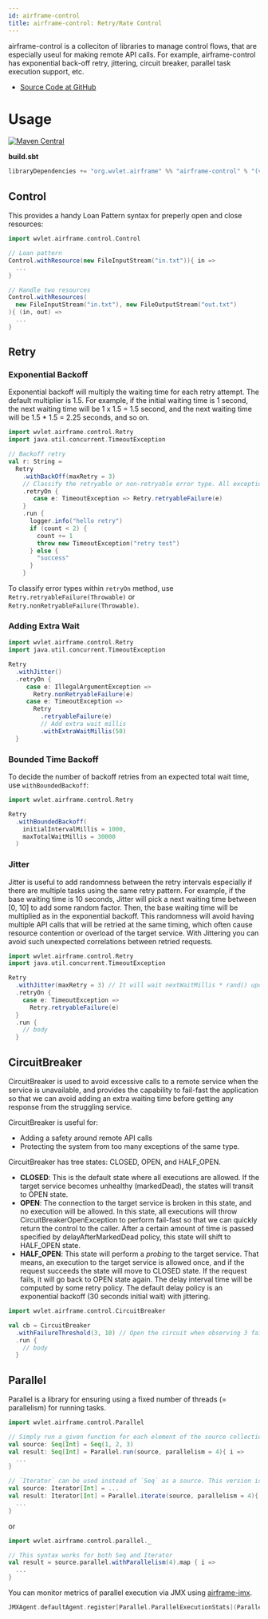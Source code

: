 ```yaml
---
id: airframe-control
title: airframe-control: Retry/Rate Control
---
```


airframe-control is a colleciton of libraries to manage control flows, that are especially useul for making remote API calls.
For example, airframe-control has exponential back-off retry, jittering, circuit breaker, parallel task execution support, etc.

- [Source Code at GitHub](https://github.com/wvlet/airframe/tree/master/airframe-control)

# Usage

[![Maven Central](https://maven-badges.herokuapp.com/maven-central/org.wvlet.airframe/airframe-control_2.12/badge.svg)](https://maven-badges.herokuapp.com/maven-central/org.wvlet.airframe/airframe-control_2.12/)

__build.sbt__
```scala
libraryDependencies += "org.wvlet.airframe" %% "airframe-control" % "(version)"
```

## Control

This provides a handy Loan Pattern syntax for preperly open and close resources:

```scala
import wvlet.airframe.control.Control

// Loan pattern
Control.withResource(new FileInputStream("in.txt")){ in =>
  ...
}

// Handle two resources
Control.withResources(
  new FileInputStream("in.txt"), new FileOutputStream("out.txt")
){ (in, out) =>
  ...
}
```

## Retry

### Exponential Backoff

Exponential backoff will multiply the waiting time for each retry attempt. The default multiplier is 1.5. For example, if the initial waiting time is 1 second, the next waiting time will be 1 x 1.5 = 1.5 second, and the next waiting time will be 1.5 * 1.5 = 2.25 seconds, and so on.

```scala
import wvlet.airframe.control.Retry
import java.util.concurrent.TimeoutException

// Backoff retry
val r: String =
  Retry
    .withBackOff(maxRetry = 3)
    // Classify the retryable or non-retryable error type. All exceptions will be retried by default.
    .retryOn {
       case e: TimeoutException => Retry.retryableFailure(e)
    }
    .run {
      logger.info("hello retry")
      if (count < 2) {
        count += 1
        throw new TimeoutException("retry test")
      } else {
        "success"
      }
    }
```

To classify error types within `retryOn` method, use `Retry.retryableFailure(Throwable)` or `Retry.nonRetryableFailure(Throwable)`.


### Adding Extra Wait

```scala
import wvlet.airframe.control.Retry
import java.util.concurrent.TimeoutException

Retry
  .withJitter()
  .retryOn {
     case e: IllegalArgumentException =>
       Retry.nonRetryableFailure(e)
     case e: TimeoutException =>
       Retry
         .retryableFailure(e)
         // Add extra wait millis
         .withExtraWaitMillis(50)
  }
```

### Bounded Time Backoff

To decide the number of backoff retries from an expected total wait time, use `withBoundedBackoff`:
```scala
import wvlet.airframe.control.Retry

Retry
  .withBoundedBackoff(
    initialIntervalMillis = 1000,
    maxTotalWaitMillis = 30000
  )
```

### Jitter

Jitter is useful to add randomness between the retry intervals especially if there are multiple tasks using the same retry pattern. For example, if the base waiting time is 10 seconds, Jitter will pick a next waiting time between [0, 10] to add some random factor. Then, the base waiting time will be multiplied as in the exponential backoff. This randomness will avoid having multiple API calls that will be retried at the same timing, which often cause resource contention or overload of the target service. With Jittering you can avoid such unexpected correlations between retried requests.

```scala
import wvlet.airframe.control.Retry
import java.util.concurrent.TimeoutException

Retry
  .withJitter(maxRetry = 3) // It will wait nextWaitMillis * rand() upon retry
  .retryOn {
    case e: TimeoutException =>
      Retry.retryableFailure(e)
  }
  .run {
    // body
  }
```

## CircuitBreaker

CircuitBreaker is used to avoid excessive calls to a remote service when the service is unavailable, and provides the capability to fail-fast the application so that we can avoid adding an extra waiting time before getting any response from the struggling service.

CircuitBreaker is useful for:
- Adding a safety around remote API calls
- Protecting the system from too many exceptions of the same type.


CircuitBreaker has tree states: CLOSED, OPEN, and HALF_OPEN.

- __CLOSED__: This is the default state where all executions are allowed. If the target service becomes unhealthy (markedDead), the states will transit to OPEN state.
- __OPEN__: The connection to the target service is broken in this state, and no execution will be allowed. In this state, all executions will throw CircuitBreakerOpenException to perform fail-fast so that we can quickly return the control to the caller. After a certain amount of time is passed specified by delayAfterMarkedDead policy, this state will shift to HALF_OPEN state.
- __HALF_OPEN__: This state will perform a _probing_ to the target service. That means, an execution to the target service is allowed once, and if the request succeeds the state will move to CLOSED state. If the request fails, it will go back to OPEN state again. The delay interval time will be computed by some retry policy. The default delay policy is an exponential backoff (30 seconds initial wait) with jittering.

```scala
import wvlet.airframe.control.CircuitBreaker

val cb = CircuitBreaker
  .withFailureThreshold(3, 10) // Open the circuit when observing 3 failures out of 10 executions
  .run {
    // body
  }
```

## Parallel

Parallel is a library for ensuring using a fixed number of threads (= parallelism) for running tasks.


```scala
import wvlet.airframe.control.Parallel

// Simply run a given function for each element of the source collection
val source: Seq[Int] = Seq(1, 2, 3)
val result: Seq[Int] = Parallel.run(source, parallelism = 4){ i =>
  ...
}

// `Iterator` can be used instead of `Seq` as a source. This version is useful to handle a very large data.
val source: Iterator[Int] = ...
val result: Iterator[Int] = Parallel.iterate(source, parallelism = 4){ i =>
  ...
}

```

or

```scala
import wvlet.airframe.control.parallel._

// This syntax works for both Seq and Iterator
val result = source.parallel.withParallelism(4).map { i =>
  ...
}
```

You can monitor metrics of parallel execution via JMX using [airframe-jmx](https://github.com/wvlet/airframe/tree/master/airframe-jmx).

```scala
JMXAgent.defaultAgent.register[Parallel.ParallelExecutionStats](Parallel.jmxStats)
```

